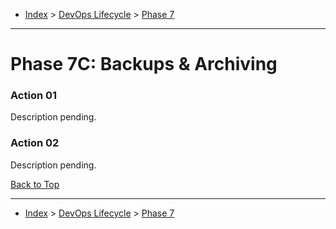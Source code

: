 <a id="top"></a>

- [Index](../index.md) > [DevOps Lifecycle](devops.md) > [Phase 7](phase_07.md)

---

<a id="actions"></a>

# Phase 7C: Backups & Archiving

<a id="7c-01"></a>

### Action 01

Description pending.

<a id="7c-02"></a>

### Action 02

Description pending.

<a class="inline-navlink-page-top" href="#top">Back to Top</a>

---

- [Index](../index.md) > [DevOps Lifecycle](devops.md) > [Phase 7](phase_07.md)
